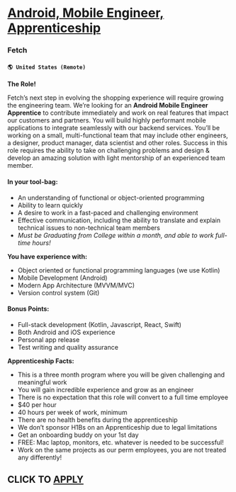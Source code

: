 # [Android, Mobile Engineer, Apprenticeship ](https://www.remotewlb.com/apply/android-mobile-engineer-apprenticeship)  
### Fetch  
#### `🌎 United States (Remote) `  

**The Role!**

Fetch’s next step in evolving the shopping experience will require growing the engineering team. We’re looking for an **Android Mobile Engineer Apprentice** to contribute immediately and work on real features that impact our customers and partners. You will build highly performant mobile applications to integrate seamlessly with our backend services. You’ll be working on a small, multi-functional team that may include other engineers, a designer, product manager, data scientist and other roles. Success in this role requires the ability to take on challenging problems and design & develop an amazing solution with light mentorship of an experienced team member.

#### **In your tool-bag:**

  * An understanding of functional or object-oriented programming
  * Ability to learn quickly
  * A desire to work in a fast-paced and challenging environment
  * Effective communication, including the ability to translate and explain technical issues to non-technical team members
  * _Must be Graduating from College within a month, and able to work full-time hours!_

**You have experience with:**

  * Object oriented or functional programming languages (we use Kotlin)
  * Mobile Development (Android)
  * Modern App Architecture (MVVM/MVC)
  * Version control system (Git)

#### **Bonus Points:**

  * Full-stack development (Kotlin, Javascript, React, Swift)
  * Both Android and iOS experience
  * Personal app release
  * Test writing and quality assurance

**Apprenticeship Facts:**

  * This is a three month program where you will be given challenging and meaningful work
  * You will gain incredible experience and grow as an engineer
  * There is no expectation that this role will convert to a full time employee
  * $40 per hour 
  * 40 hours per week of work, minimum 
  * There are no health benefits during the apprenticeship 
  * We don’t sponsor H1Bs on an Apprenticeship due to legal limitations
  * Get an onboarding buddy on your 1st day
  * FREE: Mac laptop, monitors, etc. whatever is needed to be successful!
  * Work on the same projects as our perm employees, you are not treated any differently! 

  
## CLICK TO [APPLY](https://www.remotewlb.com/apply/android-mobile-engineer-apprenticeship)

